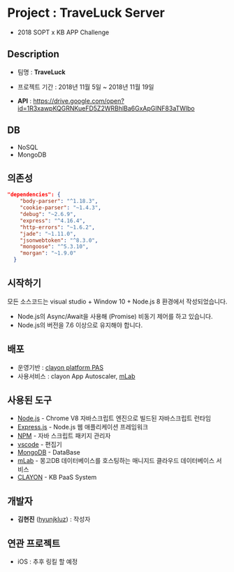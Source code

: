 # Project : TraveLuck Server

- 2018 SOPT x KB APP Challenge



## Description

- 팀명 : **TraveLuck**

- 프로젝트 기간 : 2018년 11월 5일 ~ 2018년 11월 19일
- **API** : https://drive.google.com/open?id=1R3xawpKQGRNKueFD5Z2WRBhlBa6GxApGINF83aTWlbo



## DB

- NoSQL
- MongoDB



## 의존성

```json
"dependencies": {
    "body-parser": "^1.18.3",
    "cookie-parser": "~1.4.3",
    "debug": "~2.6.9",
    "express": "^4.16.4",
    "http-errors": "~1.6.2",
    "jade": "~1.11.0",
    "jsonwebtoken": "^8.3.0",
    "mongoose": "^5.3.10",
    "morgan": "~1.9.0"
  }
```



## 시작하기

모든 소스코드는 visual studio + Window 10 + Node.js 8 환경에서 작성되었습니다.

- Node.js의 Async/Await을 사용해 (Promise) 비동기 제어를 하고 있습니다.
- Node.js의 버전을 7.6 이상으로 유지해야 합니다.



## 배포

- 운영기반 : [clayon platform PAS](https://www.clayon.io/)
- 사용서비스 : clayon App Autoscaler, [mLab](https://mlab.com/)



## 사용된 도구

- [Node.js](https://nodejs.org/ko/) - Chrome V8 자바스크립트 엔진으로 빌드된 자바스크립트 런타임
- [Express.js](http://expressjs.com/ko/) - Node.js 웹 애플리케이션 프레임워크
- [NPM](https://rometools.github.io/rome/) - 자바 스크립트 패키지 관리자
- [vscode](https://code.visualstudio.com/) - 편집기
- [MongoDB](https://www.mongodb.com/) - DataBase
- [mLab](https://mlab.com/) - 몽고DB 데이터베이스를 호스팅하는 매니지드 클라우드 데이터베이스 서비스
- [CLAYON](https://www.clayon.io/) - KB PaaS System



## 개발자

- **김현진** ([hyunjkluz](https://github.com/hyunjkluz)) : 작성자



## 연관 프로젝트

- iOS : 추후 링킬 할 예정